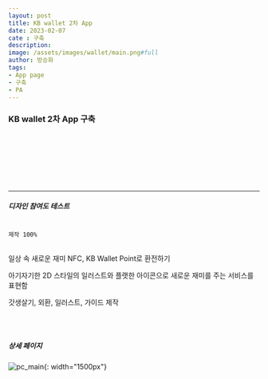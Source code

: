 ```yaml
---
layout: post
title: KB wallet 2차 App
date: 2023-02-07
cate : 구축
description:
image: /assets/images/wallet/main.png#full
author: 방승화
tags:
- App page
- 구축
- PA
---
```


<h3>KB wallet 2차 App 구축</h3>
<br><br><br><br><br><br>
<hr>

##### 디자인 참여도 테스트
<pre>
<code>
제작 100%
</code>
</pre>

<p>
일상 속 새로운 재미 NFC, KB Wallet Point로 환전하기
</p>
<p>
아기자기한 2D 스타일의 일러스트와 플랫한 아이콘으로 새로운 재미를 주는 서비스를 표현함
</p>
<p>
갓생살기, 외환, 일러스트, 가이드 제작
</p>
<p>
</p>

<br>
<br>

##### 상세 페이지
![pc_main](/assets/images/wallet/view.png){: width="1500px"}
